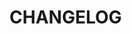 <!--@include: ../../scripts-blender/addons/cache_manager/README.md-->
# CHANGELOG
<!--@include: ../../scripts-blender/addons/cache_manager/CHANGELOG.md-->

